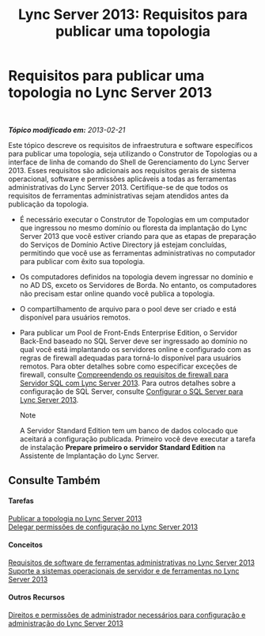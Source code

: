 ﻿---
title: 'Lync Server 2013: Requisitos para publicar uma topologia'
TOCTitle: Requisitos para publicar uma topologia
ms:assetid: 841cdf5d-d884-414d-ab50-3bb681b622ed
ms:mtpsurl: https://technet.microsoft.com/pt-br/library/Gg195733(v=OCS.15)
ms:contentKeyID: 49307325
ms.date: 05/19/2016
mtps_version: v=OCS.15
ms.translationtype: HT
---

# Requisitos para publicar uma topologia no Lync Server 2013

 

_**Tópico modificado em:** 2013-02-21_

Este tópico descreve os requisitos de infraestrutura e software específicos para publicar uma topologia, seja utilizando o Construtor de Topologias ou a interface de linha de comando do Shell de Gerenciamento do Lync Server 2013. Esses requisitos são adicionais aos requisitos gerais de sistema operacional, software e permissões aplicáveis a todas as ferramentas administrativas do Lync Server 2013. Certifique-se de que todos os requisitos de ferramentas administrativas sejam atendidos antes da publicação da topologia.

  - É necessário executar o Construtor de Topologias em um computador que ingressou no mesmo domínio ou floresta da implantação do Lync Server 2013 que você estiver criando para que as etapas de preparação do Serviços de Domínio Active Directory já estejam concluídas, permitindo que você use as ferramentas administrativas no computador para publicar com êxito sua topologia.

  - Os computadores definidos na topologia devem ingressar no domínio e no AD DS, exceto os Servidores de Borda. No entanto, os computadores não precisam estar online quando você publica a topologia.

  - O compartilhamento de arquivo para o pool deve ser criado e está disponível para usuários remotos.

  - Para publicar um Pool de Front-Ends Enterprise Edition, o Servidor Back-End baseado no SQL Server deve ser ingressado ao domínio no qual você está implantando os servidores online e configurado com as regras de firewall adequadas para torná-lo disponível para usuários remotos. Para obter detalhes sobre como especificar exceções de firewall, consulte [Compreendendo os requisitos de firewall para Servidor SQL com Lync Server 2013](lync-server-2013-understanding-firewall-requirements-for-sql-server.md). Para outros detalhes sobre a configuração de SQL Server, consulte [Configurar o SQL Server para Lync Server 2013](lync-server-2013-configure-sql-server-for-lync-server.md).
    
    > [!note]  
    > A Servidor Standard Edition tem um banco de dados colocado que aceitará a configuração publicada. Primeiro você deve executar a tarefa de instalação <strong>Prepare primeiro o servidor Standard Edition</strong> na Assistente de Implantação do Lync Server.

## Consulte Também

#### Tarefas

[Publicar a topologia no Lync Server 2013](lync-server-2013-publish-the-topology.md)  
[Delegar permissões de configuração no Lync Server 2013](lync-server-2013-delegate-setup-permissions.md)  

#### Conceitos

[Requisitos de software de ferramentas administrativas no Lync Server 2013](lync-server-2013-administrative-tools-software-requirements.md)  
[Suporte a sistemas operacionais de servidor e de ferramentas no Lync Server 2013](lync-server-2013-server-and-tools-operating-system-support.md)  

#### Outros Recursos

[Direitos e permissões de administrador necessários para configuração e administração do Lync Server 2013](lync-server-2013-administrator-rights-and-permissions-required-for-setup-and-administration.md)

